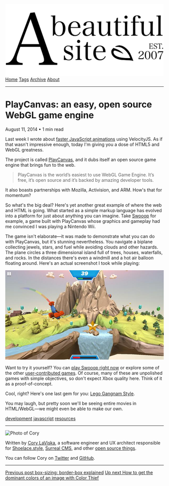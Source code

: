 <a href="../../index.html" class="header-link"><img src="../../images/logos/wordmark.svg" alt="A Beautiful Site" class="wordmark" /></a> <a href="../../index.html" class="nav-item">Home</a> <a href="../../tags/index.html" class="nav-item">Tags</a> <a href="../index.html" class="nav-item">Archive</a> <a href="../../about/index.html" class="nav-item">About</a>

---

# PlayCanvas: an easy, open source WebGL game engine

August 11, 2014 • 1 min read

Last week I wrote about [faster JavaScript animations](../../faster-javascript-animations-with-velocityjs/index.html) using VelocityJS. As if that wasn't impressive enough, today I'm giving you a dose of HTML5 and WebGL greatness.

The project is called [PlayCanvas](https://playcanvas.com/), and it dubs itself an open source game engine that brings fun to the web.

> PlayCanvas is the world’s easiest to use WebGL Game Engine. It’s free, it’s open source and it’s backed by amazing developer tools.

It also boasts partnerships with Mozilla, Activision, and ARM. How's that for momentum?

So what's the big deal? Here's yet another great example of where the web and HTML is going. What started as a simple markup language has evolved into a platform for just about anything you can imagine. Take [Swooop](http://apps.playcanvas.com/playcanvas/swooop/swooop) for example, a game built with PlayCanvas whose graphics and gameplay had me convinced I was playing a Nintendo Wii.

The game isn't elaborate—it was made to demonstrate what you can do with PlayCanvas, but it's stunning nevertheless. You navigate a biplane collecting jewels, stars, and fuel while avoiding clouds and other hazards. The plane circles a three dimensional island full of trees, houses, waterfalls, and rocks. In the distances there's even a windmill and a hot air balloon floating around. Here's an actual screenshot I took while playing:

![Swooop screenshot](../../images/swooop-screenshot.jpg)

Want to try it yourself? You can [play Swooop right now](https://playcanv.as/p/JtL2iqIH/) or explore some of the other [user-contributed games](https://playcanvas.com/explore). Of course, many of these are unpolished games with simple objectives, so don't expect Xbox quality here. Think of it as a proof-of-concept.

Cool, right? Here's one last gem for you: [Lego Gangnam Style](https://playcanv.as/p/NIbWnGY4/).

You may laugh, but pretty soon we'll be seeing entire movies in HTML/WebGL—we might even be able to make our own.

<a href="../../tags/development/index.html" class="post-tag">development</a> <a href="../../tags/javascript/index.html" class="post-tag">javascript</a> <a href="../../tags/resources/index.html" class="post-tag">resources</a>

---

<img src="http://0.gravatar.com/avatar/bf1b3b95fd5b096a3592247c29667b33?s=512" alt="Photo of Cory" class="avatar avatar-small" />

Written by [Cory LaViska](../../index-4.html), a software engineer and UX architect responsible for [Shoelace.style](https://shoelace.style/), [Surreal CMS](https://www.surrealcms.com/), and other [open source things](https://github.com/claviska).

You can follow Cory on [Twitter](https://twitter.com/bgooonz) and [GitHub](https://github.com/claviska).

---

<a href="../box-sizing-border-box-explained/index.html" class="post-nav-previous"><span class="small">Previous post</span> box-sizing: border-box explained</a> <a href="../how-to-get-the-dominant-colors-of-an-image-with-color-thief/index.html" class="post-nav-next"><span class="small">Up next</span> How to get the dominant colors of an image with Color Thief</a>
